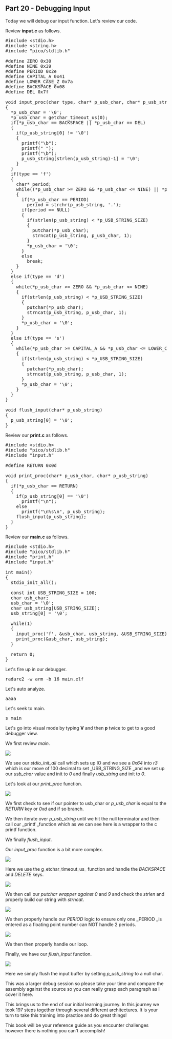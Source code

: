 ## Part 20 - Debugging Input

Today we will debug our input function. Let's review our code.

Review&nbsp;__input.c__&nbsp;as follows.

<pre spellcheck="false">#include &lt;stdio.h&gt;
#include &lt;string.h&gt;
#include "pico/stdlib.h"

#define ZERO 0x30
#define NINE 0x39
#define PERIOD 0x2e
#define CAPITAL_A 0x41
#define LOWER_CASE_Z 0x7a
#define BACKSPACE 0x08
#define DEL 0x7f

void input_proc(char type, char* p_usb_char, char* p_usb_string, const int* p_USB_STRING_SIZE)
{
&nbsp; *p_usb_char = '\0';
&nbsp; *p_usb_char = getchar_timeout_us(0);
&nbsp; if(*p_usb_char == BACKSPACE || *p_usb_char == DEL)
&nbsp; {
&nbsp; &nbsp; if(p_usb_string[0] != '\0')
&nbsp; &nbsp; {
&nbsp; &nbsp; &nbsp; printf("\b");
&nbsp; &nbsp; &nbsp; printf(" ");
&nbsp; &nbsp; &nbsp; printf("\b");
&nbsp; &nbsp; &nbsp; p_usb_string[strlen(p_usb_string)-1] = '\0';
&nbsp; &nbsp; }
&nbsp; }
&nbsp; if(type == 'f')
&nbsp; {&nbsp;
&nbsp; &nbsp; char* period;
&nbsp; &nbsp; while((*p_usb_char &gt;= ZERO &amp;&amp; *p_usb_char &lt;= NINE) || *p_usb_char == PERIOD)
&nbsp; &nbsp; {
&nbsp; &nbsp; &nbsp; if(*p_usb_char == PERIOD)
&nbsp; &nbsp; &nbsp; &nbsp; period = strchr(p_usb_string, '.');
&nbsp; &nbsp; &nbsp; if(period == NULL)&nbsp;
&nbsp; &nbsp; &nbsp; {
&nbsp; &nbsp; &nbsp; &nbsp; if(strlen(p_usb_string) &lt; *p_USB_STRING_SIZE)
&nbsp; &nbsp; &nbsp; &nbsp; {
&nbsp; &nbsp; &nbsp; &nbsp; &nbsp; putchar(*p_usb_char);
&nbsp; &nbsp; &nbsp; &nbsp; &nbsp; strncat(p_usb_string, p_usb_char, 1);
&nbsp; &nbsp; &nbsp; &nbsp; }
&nbsp; &nbsp; &nbsp; &nbsp; *p_usb_char = '\0';
&nbsp; &nbsp; &nbsp; }
&nbsp; &nbsp; &nbsp; else
&nbsp; &nbsp; &nbsp; &nbsp; break;
&nbsp; &nbsp; }
&nbsp; }
&nbsp; else if(type == 'd')
&nbsp; {&nbsp;
&nbsp; &nbsp; while(*p_usb_char &gt;= ZERO &amp;&amp; *p_usb_char &lt;= NINE)
&nbsp; &nbsp; {
&nbsp; &nbsp; &nbsp; if(strlen(p_usb_string) &lt; *p_USB_STRING_SIZE)
&nbsp; &nbsp; &nbsp; {
&nbsp; &nbsp; &nbsp; &nbsp; putchar(*p_usb_char);
&nbsp; &nbsp; &nbsp; &nbsp; strncat(p_usb_string, p_usb_char, 1);
&nbsp; &nbsp; &nbsp; }
&nbsp; &nbsp; &nbsp; *p_usb_char = '\0';
&nbsp; &nbsp; }
&nbsp; }
&nbsp; else if(type == 's')
&nbsp; {&nbsp;
&nbsp; &nbsp; while(*p_usb_char &gt;= CAPITAL_A &amp;&amp; *p_usb_char &lt;= LOWER_CASE_Z)
&nbsp; &nbsp; {
&nbsp; &nbsp; &nbsp; if(strlen(p_usb_string) &lt; *p_USB_STRING_SIZE)
&nbsp; &nbsp; &nbsp; {
&nbsp; &nbsp; &nbsp; &nbsp; putchar(*p_usb_char);
&nbsp; &nbsp; &nbsp; &nbsp; strncat(p_usb_string, p_usb_char, 1);
&nbsp; &nbsp; &nbsp; }
&nbsp; &nbsp; &nbsp; *p_usb_char = '\0';
&nbsp; &nbsp; }
&nbsp; }
}

void flush_input(char* p_usb_string)
{
&nbsp; p_usb_string[0] = '\0';
}
</pre>

Review our&nbsp;__print.c__&nbsp;as follows.

<pre spellcheck="false">#include &lt;stdio.h&gt;
#include "pico/stdlib.h"
#include "input.h"

#define RETURN 0x0d

void print_proc(char* p_usb_char, char* p_usb_string)
{
&nbsp; if(*p_usb_char == RETURN)
&nbsp; {
&nbsp; &nbsp; if(p_usb_string[0] == '\0')
&nbsp; &nbsp; &nbsp; printf("\n");
&nbsp; &nbsp; else
&nbsp; &nbsp; &nbsp; printf("\n%s\n", p_usb_string);
&nbsp; &nbsp; flush_input(p_usb_string);
&nbsp; }
}
</pre>

Review our&nbsp;__main.c__&nbsp;as follows.

<pre spellcheck="false">#include &lt;stdio.h&gt;
#include "pico/stdlib.h"
#include "print.h"
#include "input.h"

int main()
{
&nbsp; stdio_init_all();

&nbsp; const int USB_STRING_SIZE = 100;
&nbsp; char usb_char;
&nbsp; usb_char = '\0';
&nbsp; char usb_string[USB_STRING_SIZE];
&nbsp; usb_string[0] = '\0';
&nbsp;&nbsp;
&nbsp; while(1)
&nbsp; {&nbsp; &nbsp;
&nbsp; &nbsp; input_proc('f', &amp;usb_char, usb_string, &amp;USB_STRING_SIZE);
&nbsp; &nbsp; print_proc(&amp;usb_char, usb_string);
&nbsp; }

&nbsp; return 0;
}
</pre>

Let's fire up in our debugger.

<pre spellcheck="false">radare2 -w arm -b 16 main.elf
</pre>

Let's auto analyze.

<pre spellcheck="false">aaaa
</pre>

Let's seek to main.

<pre spellcheck="false">s main
</pre>

Let's go into visual mode by typing&nbsp;__V__&nbsp;and then&nbsp;__p__&nbsp;twice to get to a good debugger view.

We first review _main_.

<div class="slate-resizable-image-embed slate-image-embed__resize-full-width"><img src="/imgs/1622836839312.jpg"/></div>

We see our _stdio\_init\_all_ call which sets up IO and we see a _0x64_ into _r3_ which is our move of 100 decimal to set _USB\_STRING\_SIZE _and we set up our _usb\_char_ value and init to _0_ and finally _usb\_string_ and init to _0_.

Let's look at our _print\_proc_ function.

<div class="slate-resizable-image-embed slate-image-embed__resize-full-width"><img src="/imgs/1622837104639.jpg"/></div>

We first check to see if our pointer to usb\_char or _p\_usb\_char_ is equal to the _RETURN_ key or _0xd_ and if so branch.

We then iterate over _p\_usb\_string_ until we hit the null terminator and then call our _printf _function which as we can see here is a wrapper to the c printf function.

We finally _flush\_input_.

Our _input\_proc_ function is a bit more complex.

<div class="slate-resizable-image-embed slate-image-embed__resize-full-width"><img src="/imgs/1622837449377.jpg"/></div>

Here we use the g_etchar\_timeout\_us_ function and handle the _BACKSPACE_ and _DELETE_ keys.

<div class="slate-resizable-image-embed slate-image-embed__resize-full-width"><img src="/imgs/1622837675957.jpg"/></div>

We then call our _putchar _wrapper against_ 0_ and _9_ and check the _strlen_ and properly build our string with _strncat_.

<div class="slate-resizable-image-embed slate-image-embed__resize-full-width"><img src="/imgs/1622837760991.jpg"/></div>

We then properly handle our _PERIOD_ logic to ensure only one _PERIOD _is entered as a floating point number can NOT handle 2 periods.

<div class="slate-resizable-image-embed slate-image-embed__resize-full-width"><img src="/imgs/1622837842045.jpg"/></div>

We then then properly handle our loop.

Finally, we have our _flush\_input_ function.

<div class="slate-resizable-image-embed slate-image-embed__resize-full-width"><img src="/imgs/1622837919869.jpg"/></div>

Here we simply flush the input buffer by setting _p\_usb\_string_ to a null char.

This was a larger debug session so please take your time and compare the assembly against the source so you can really grasp each paragraph as I cover it here.

This brings us to the end of our initial learning journey. In this journey we took 197 steps together through several different architectures. It is your turn to take this training into practice and do great things!

This book will be your reference guide as you encounter challenges however there is nothing you can't accomplish!